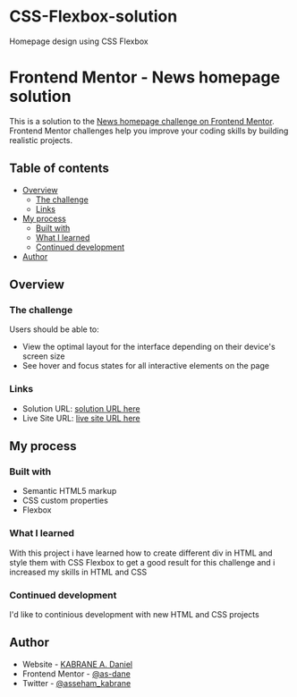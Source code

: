 # CSS-Flexbox-solution
Homepage design using CSS Flexbox

# Frontend Mentor - News homepage solution

This is a solution to the [News homepage challenge on Frontend Mentor](https://www.frontendmentor.io/challenges/news-homepage-H6SWTa1MFl). Frontend Mentor challenges help you improve your coding skills by building realistic projects. 

## Table of contents

- [Overview](#overview)
  - [The challenge](#the-challenge)
  - [Links](#links)
- [My process](#my-process)
  - [Built with](#built-with)
  - [What I learned](#what-i-learned)
  - [Continued development](#continued-development)
- [Author](#author)

## Overview

### The challenge

Users should be able to:

- View the optimal layout for the interface depending on their device's screen size
- See hover and focus states for all interactive elements on the page


### Links

- Solution URL: [solution URL here](https://github.com/as-dane/CSS-Flexbox-solution)
- Live Site URL: [live site URL here](https://github.com/)

## My process

### Built with

- Semantic HTML5 markup
- CSS custom properties
- Flexbox


### What I learned

With this project i have learned how to create different div in HTML and style them with CSS Flexbox to get a good result for this challenge and i increased my skills in HTML and CSS

### Continued development

I'd like to continious development with new HTML and CSS projects 


## Author

- Website - [KABRANE A. Daniel](https://github.com/as-dane/CSS-Flexbox-solution)
- Frontend Mentor - [@as-dane](https://www.frontendmentor.io/profile/as-dane)
- Twitter - [@asseham_kabrane](https://www.twitter.com/@asseham_kabrane)

